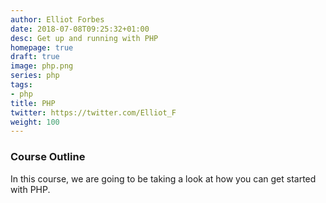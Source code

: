 ```yaml
---
author: Elliot Forbes
date: 2018-07-08T09:25:32+01:00
desc: Get up and running with PHP
homepage: true
draft: true
image: php.png
series: php
tags:
- php
title: PHP
twitter: https://twitter.com/Elliot_F
weight: 100
---
```


### Course Outline

In this course, we are going to be taking a look at how you can get started with PHP. 